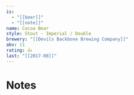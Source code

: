 ```yaml
---
is:
  - "[[beer]]"
  - "[[note]]"
name: Cocoa Bear
style: Stout - Imperial / Double
brewery: "[[Devils Backbone Brewing Company]]"
abv: 11
rating: 👍
last: "[[2017-08]]"
---
```

# Notes

